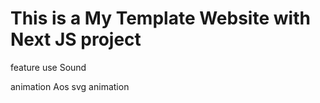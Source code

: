 # This is a My Template Website with Next JS project

feature
use Sound

animation Aos
svg animation
